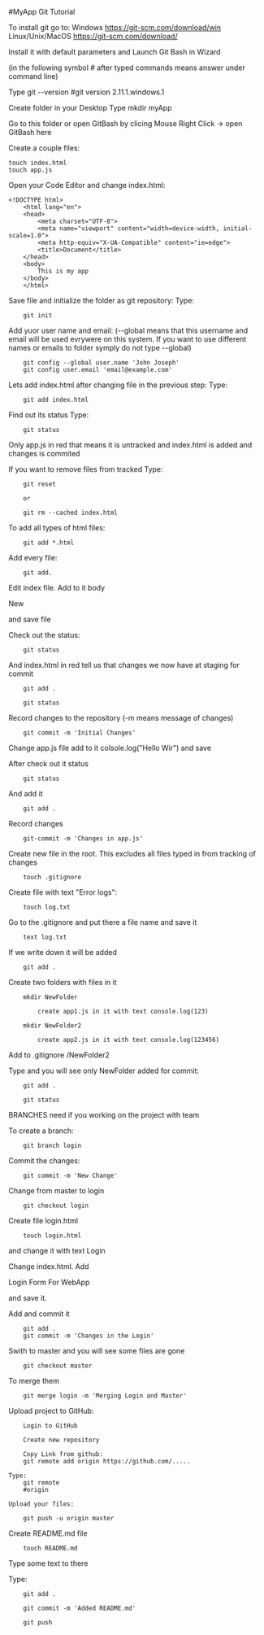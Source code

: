 #MyApp Git Tutorial

To install git go to:
    Windows            https://git-scm.com/download/win
    Linux/Unix/MacOS   https://git-scm.com/download/


Install it with default parameters and Launch Git Bash in Wizard


(in the following symbol # after typed commands means answer under command line)


Type 
    git --version
    #git version 2.11.1.windows.1

Create folder in your Desktop 
    Type
        mkdir myApp

Go to this folder or open GitBash by clicing Mouse Right Click -> open GitBash here

Create a couple files:

    touch index.html
    touch app.js

Open your Code Editor and change index.html:

    <!DOCTYPE html>
        <html lang="en">
        <head>
            <meta charset="UTF-8">
            <meta name="viewport" content="width=device-width, initial-scale=1.0">
            <meta http-equiv="X-UA-Compatible" content="ie=edge">
            <title>Document</title>
        </head>
        <body>
            This is my app
        </body>
        </html>

Save file and initialize the folder as git repository:
    Type:

        git init

Add yuor user name and email:
 (--global means that this username and email will be used evrywere on this system. If you want to use different names or emails to folder symply do not type --global)

        git config --global user.name 'John Joseph'
        git config user.email 'email@example.com'

Lets add index.html after changing file in the previous step:
    Type:

        git add index.html

Find out its status
    Type:

        git status

Only app.js in red that means it is untracked and index.html is added and changes is commited

If you want to remove files from tracked
    Type:

        git reset

        or

        git rm --cached index.html

To add all types of html files:
        
        git add *.html

Add every file:
        
        git add.

Edit index file. Add to it body <p> New</p> and save file

Check out the status:

        git status

And index.html in red tell us that changes we now have at staging for commit

        git add .

        git status

Record changes to the repository (-m means message of changes)

        git commit -m 'Initial Changes'     
        
Change app.js file 
    add to it   colsole.log("Hello Wir") and save

After check out it status
       
        git status 

And add it

        git add .

Record changes 

        git-commit -m 'Changes in app.js'

Create new file in the root. This excludes all files typed in from tracking of changes

        touch .gitignore

Create file with text "Error logs":

        touch log.txt

Go to the .gitignore and put there a file name and save it
        
        text log.txt

If we write down it will be added 
        
        git add .

Create two folders with files in it

        mkdir NewFolder

            create app1.js in it with text console.log(123)

        mkdir NewFolder2

            create app2.js in it with text console.log(123456)

Add to .gitignore /NewFolder2

Type and you will see only NewFolder added for commit:

        git add .

        git status
    
BRANCHES need if you working on the project with team

To create a branch:

        git branch login

Commit the changes:

        git commit -m 'New Change'

Change from master to login

        git checkout login

Create file login.html 

        touch login.html

and change it with text
        <!DOCTYPE html>
        <html lang="en">
        <head>
            <meta charset="UTF-8">
            <meta name="viewport" content="width=device-width, initial-scale=1.0">
            <meta http-equiv="X-UA-Compatible" content="ie=edge">
            <title>Document</title>
        </head>
        <body>
            Login
        </body>
        </html>

Change index.html. Add  <p> Login Form For WebApp</p> and save it.

Add  and commit it

        git add .
        git commit -m 'Changes in the Login'

Swith to master and you will see some files are gone

        git checkout master

To merge them

        git merge login -m 'Merging Login and Master'

Upload project to GitHub:

        Login to GitHub

        Create new repository

        Copy Link from github:
        git remote add origin https://github.com/.....

    Type:
        git remote
        #origin
    
    Upload your files:

        git push -u origin master

Create README.md file

        touch README.md

Type some text to there

Type:

        git add .

        git commit -m 'Added README.md'

        git push








